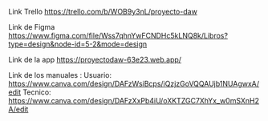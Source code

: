 Link Trello https://trello.com/b/WOB9y3nL/proyecto-daw

Link de Figma https://www.figma.com/file/Wss7qhnYwFCNDHc5kLNQ8k/Libros?type=design&node-id=5-2&mode=design

Link de la app https://proyectodaw-63e23.web.app/

Link de los manuales : 
Usuario: https://www.canva.com/design/DAFzWsiBcps/iQzjzGoVQQAUjb1NUAgwxA/edit
Tecnico: https://www.canva.com/design/DAFzXxPb4iU/oXKTZGC7XhYx_w0mSXnH2A/edit
